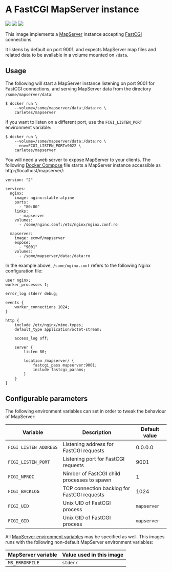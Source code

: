# A FastCGI MapServer instance

[![](https://images.microbadger.com/badges/version/carletes/mapserver.svg)](https://microbadger.com/images/carletes/mapserver "Get your own image badge on microbadger.com")
[![](https://images.microbadger.com/badges/image/carletes/mapserver.svg)](https://microbadger.com/images/carletes/mapserver "Get your own image badge on microbadger.com")
[![](https://images.microbadger.com/badges/commit/carletes/mapserver.svg)](https://microbadger.com/images/carletes/mapserver "Get your own commit badge on microbadger.com")

This image implements a [MapServer](http://mapserver.org/) instance accepting [FastCGI](https://en.wikipedia.org/wiki/FastCGI) connections.

It listens by default on port 9001, and expects MapServer map files and related data to be available in a volume mounted on `/data`.


## Usage

The following will start a MapServer instance listening on port 9001 for FastCGI connections, and serving MapServer data from the directory `/some/mapserver/data`:

    $ docker run \
	    --volume=/some/mapserver/data:/data:ro \
		carletes/mapserver

If you want to listen on a different port, use the `FCGI_LISTEN_PORT` environment variable:

    $ docker run \
	    --volume=/some/mapserver/data:/data:ro \
		--env=FCGI_LISTEN_PORT=9022 \
		carletes/mapserver

You will need a web server to expose MapServer to your clients. The following [Docker Compose](https://docs.docker.com/compose/) file starts a MapServer instance accessible as http://localhost/mapserver/:

    version: "2"

    services:
      nginx:
        image: nginx:stable-alpine
        ports:
          - "80:80"
        links:
          - mapserver
        volumes:
          - /some/nginx.conf:/etc/nginx/nginx.conf:ro

      mapserver:
        image: ecmwf/mapserver
        expose:
          - "9001"
        volumes:
          - /some/mapserver/data:/data:ro

In the example above, `/some/nginx.conf` refers to the following Nginx configuration file:

    user nginx;
    worker_processes 1;

    error_log stderr debug;

    events {
        worker_connections 1024;
    }

    http {
        include /etc/nginx/mime.types;
        default_type application/octet-stream;

        access_log off;

        server {
            listen 80;

            location /mapserver/ {
                fastcgi_pass mapserver:9001;
                include fastcgi_params;
            }
        }
    }


## Configurable parameters

The following environment variables can set in order to tweak the behaviour of MapServer:

| Variable              | Description                                 | Default value |
|-----------------------|---------------------------------------------|---------------|
| `FCGI_LISTEN_ADDRESS` | Listening address for FastCGI requests      | 0.0.0.0       |
| `FCGI_LISTEN_PORT`    | Listening port for FastCGI requests         | 9001          |
| `FCGI_NPROC`          | Nimber of FastCGI child processes to spawn  | 1             |
| `FCGI_BACKLOG`        | TCP connection backlog for FastCGI requests | 1024          |
| `FCGI_UID`            | Unix UID of FastCGI process                 | `mapserver`   |
| `FCGI_GID`            | Unix GID of FastCGI process                 | `mapserver`   |

All [MapServer environment variables](http://mapserver.org/environment_variables.html) may be specified as well. This images runs with the following non-default MapServer environment variables:

| MapServer variable | Value used in this image         |
|--------------------|----------------------------------|
| `MS_ERRORFILE`     | `stderr`                         |
